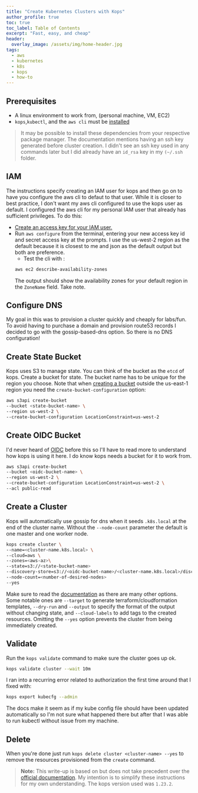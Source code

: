 ```yaml
---
title: "Create Kubernetes Clusters with Kops"
author_profile: true
toc: true
toc_label: Table of Contents
excerpt: "Fast, easy, and cheap"
header:
  overlay_image: /assets/img/home-header.jpg
tags:
  - aws
  - kubernetes
  - k8s
  - kops
  - how-to
---
```

## Prerequisites

* A linux environment to work from, (personal machine, VM, EC2)
* `kops`,`kubectl`, and the `aws cli` must be [installed](https://kops.sigs.k8s.io/install/)
> It may be possible to install these dependencies from your respective package manager. The documentation mentions having an ssh key generated before cluster creation. I didn't see an ssh key used in any commands later but I did already have an `id_rsa` key in my `(~/.ssh` folder.

## IAM
The instructions specify creating an IAM user for kops and then go on to have you configure the aws cli to defaut to that user. While it is closer to best practice, I don't want my aws cli configured to use the kops user as default. I configured the aws cli for my personal IAM user that already has sufficient privileges. To do this:

* [Create an access key for your IAM user.](https://docs.aws.amazon.com/IAM/latest/UserGuide/id_credentials_access-keys.html#Using_CreateAccessKey)
* Run `aws configure` from the terminal, entering your new access key id and secret access key at the prompts. I use the us-west-2 region as the default because it is closest to me and json as the default output but both are preference.
    * Test the cli with :
    ```bash
    aws ec2 describe-availability-zones
    ```
    The output should show the availability zones for your default region in the `ZoneName` field. Take note.  

## Configure DNS
My goal in this was to provision a cluster quickly and cheaply for labs/fun. To avoid having to purchase a domain and provision route53 records I decided to go with the gossip-based-dns option. So there is no DNS configuration!
## Create State Bucket
Kops uses S3 to manage state. You can think of the bucket as the `etcd` of kops.
Create a bucket for state. The bucket name has to be unique for the region you choose. Note that when [creating a bucket](https://docs.aws.amazon.com/cli/latest/reference/s3api/create-bucket.html) outside the us-east-1 region you need the `create-bucket-configuration` option:
```bash
aws s3api create-bucket
--bucket <state-bucket-name> \
--region us-west-2 \
--create-bucket-configuration LocationConstraint=us-west-2
```
## Create OIDC Bucket
I'd never heard of [OIDC](https://openid.net/connect/) before this so I'll have to read more to understand how kops is using it here. I do know kops needs a bucket for it to work from.
```bash
aws s3api create-bucket
--bucket <oidc-bucket-name> \
--region us-west-2 \
--create-bucket-configuration LocationConstraint=us-west-2 \
--acl public-read
```
## Create a Cluster
Kops will automatically use gossip for dns when it seeds `.k8s.local` at the end of the cluster name. Without the `--node-count` parameter the default is one master and one worker node. 
```bash
kops create cluster \
--name=<cluster-name.k8s.local> \
--cloud=aws \
--zones=<aws-az>\
--state=s3://<state-bucket-name>
--discovery-store=s3://<oidc-bucket-name>/<cluster-name.k8s.local>/discovery
--node-count=<number-of-desired-nodes>
--yes
```
Make sure to read the [documentation](https://kops.sigs.k8s.io/cli/kops_create_cluster/#options) as there are many other options. Some notable ones are `--target` to generate terraform/cloudformation templates, `--dry-run` and `--output` to specify the format of the output without changing state, and `--cloud-labels` to add tags to the created resources. Omitting the `--yes` option prevents the cluster from being immediately created.
## Validate
Run the `kops validate` command to make sure the cluster goes up ok. 
```bash
kops validate cluster --wait 10m
```
I ran into a recurring error related to authorization the first time around that I fixed with:
```bash
kops export kubecfg --admin
```
The docs make it seem as if my kube config file should have been updated automatically so I'm not sure what happened there but after that I was able to run kubectl without issue from my machine. 
## Delete
When you're done just run `kops delete cluster <cluster-name> --yes` to remove the resources provisioned from the `create` command.
> **Note:** This write-up is based on but does not take precedent over the [official documentation](https://kops.sigs.k8s.io/getting_started/aws/). My intention is to simplify these instructions for my own understanding. The kops version used was `1.23.2`.
